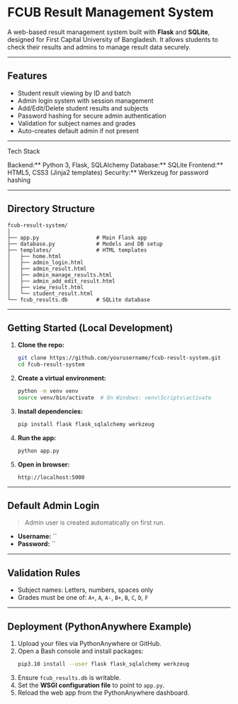 # FCUB Result Management System

A web-based result management system built with **Flask** and **SQLite**, designed for First Capital University of Bangladesh. It allows students to check their results and admins to manage result data securely.

---

## Features

- Student result viewing by ID and batch
- Admin login system with session management
- Add/Edit/Delete student results and subjects
- Password hashing for secure admin authentication
- Validation for subject names and grades
- Auto-creates default admin if not present

---

Tech Stack

Backend:** Python 3, Flask, SQLAlchemy
Database:** SQLite
Frontend:** HTML5, CSS3 (Jinja2 templates)
Security:** Werkzeug for password hashing

---

## Directory Structure

```
fcub-result-system/
│
├── app.py                  # Main Flask app
├── database.py             # Models and DB setup
├── templates/              # HTML templates
│   ├── home.html
│   ├── admin_login.html
│   ├── admin_result.html
│   ├── admin_manage_results.html
│   ├── admin_add_edit_result.html
│   ├── view_result.html
│   └── student_result.html  
└── fcub_results.db         # SQLite database 
```

---

## Getting Started (Local Development)

1. **Clone the repo:**
   ```bash
   git clone https://github.com/yourusername/fcub-result-system.git
   cd fcub-result-system
   ```

2. **Create a virtual environment:**
   ```bash
   python -m venv venv
   source venv/bin/activate  # On Windows: venv\Scripts\activate
   ```

3. **Install dependencies:**
   ```bash
   pip install flask flask_sqlalchemy werkzeug
   ```

4. **Run the app:**
   ```bash
   python app.py
   ```

5. **Open in browser:**
   ```
   http://localhost:5000
   ```

---

## Default Admin Login

> Admin user is created automatically on first run.

- **Username:** ``  
- **Password:** ``


---

## Validation Rules

- Subject names: Letters, numbers, spaces only
- Grades must be one of: `A+`, `A`, `A-`, `B+`, `B`, `C`, `D`, `F`

---

## Deployment (PythonAnywhere Example)

1. Upload your files via PythonAnywhere or GitHub.
2. Open a Bash console and install packages:
   ```bash
   pip3.10 install --user flask flask_sqlalchemy werkzeug
   ```
3. Ensure `fcub_results.db` is writable.
4. Set the **WSGI configuration file** to point to `app.py`.
5. Reload the web app from the PythonAnywhere dashboard.






